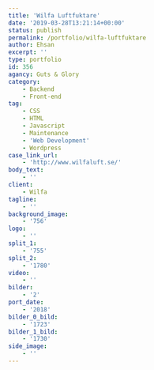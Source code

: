 ```yaml
---
title: 'Wilfa Luftfuktare'
date: '2019-03-28T13:21:14+00:00'
status: publish
permalink: /portfolio/wilfa-luftfuktare
author: Ehsan
excerpt: ''
type: portfolio
id: 356
agancy: Guts & Glory
category:
    - Backend
    - Front-end
tag:
    - CSS
    - HTML
    - Javascript
    - Maintenance
    - 'Web Development'
    - Wordpress
case_link_url:
    - 'http://www.wilfaluft.se/'
body_text:
    - ''
client:
    - Wilfa
tagline:
    - ''
background_image:
    - '756'
logo:
    - ''
split_1:
    - '755'
split_2:
    - '1780'
video:
    - ''
bilder:
    - '2'
port_date:
    - '2018'
bilder_0_bild:
    - '1723'
bilder_1_bild:
    - '1730'
side_image:
    - ''
---
```

<!DOCTYPE html PUBLIC "-//W3C//DTD HTML 4.0 Transitional//EN" "http://www.w3.org/TR/REC-html40/loose.dtd">
<?xml encoding="UTF-8">
